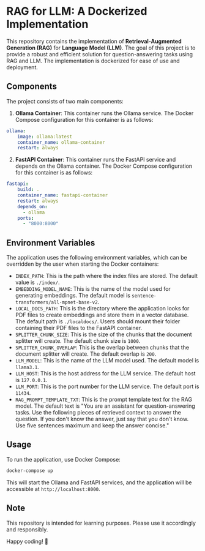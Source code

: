 # RAG for LLM: A Dockerized Implementation

This repository contains the implementation of **Retrieval-Augmented Generation (RAG)** for **Language Model (LLM)**. The goal of this project is to provide a robust and efficient solution for question-answering tasks using RAG and LLM. The implementation is dockerized for ease of use and deployment.

## Components

The project consists of two main components:

1. **Ollama Container**: This container runs the Ollama service. The Docker Compose configuration for this container is as follows:

```yaml
ollama:
    image: ollama:latest
    container_name: ollama-container
    restart: always
```

2. **FastAPI Container**: This container runs the FastAPI service and depends on the Ollama container. The Docker Compose configuration for this container is as follows:

```yaml
fastapi:
    build: .
    container_name: fastapi-container
    restart: always
    depends_on:
      - ollama
    ports:
      - "8000:8000"
```

## Environment Variables

The application uses the following environment variables, which can be overridden by the user when starting the Docker containers:

- `INDEX_PATH`: This is the path where the index files are stored. The default value is `./index/`.
- `EMBEDDING_MODEL_NAME`: This is the name of the model used for generating embeddings. The default model is `sentence-transformers/all-mpnet-base-v2`.
- `LOCAL_DOCS_PATH`: This is the directory where the application looks for PDF files to create embeddings and store them in a vector database. The default path is `./localdocs/`. Users should mount their folder containing their PDF files to the FastAPI container.
- `SPLITTER_CHUNK_SIZE`: This is the size of the chunks that the document splitter will create. The default chunk size is `1000`.
- `SPLITTER_CHUNK_OVERLAP`: This is the overlap between chunks that the document splitter will create. The default overlap is `200`.
- `LLM_MODEL`: This is the name of the LLM model used. The default model is `llama3.1`.
- `LLM_HOST`: This is the host address for the LLM service. The default host is `127.0.0.1`.
- `LLM_PORT`: This is the port number for the LLM service. The default port is `11434`.
- `RAG_PROMPT_TEMPLATE_TXT`: This is the prompt template text for the RAG model. The default text is "You are an assistant for question-answering tasks. Use the following pieces of retrieved context to answer the question. If you don't know the answer, just say that you don't know. Use five sentences maximum and keep the answer concise."

## Usage

To run the application, use Docker Compose:

```bash
docker-compose up
```

This will start the Ollama and FastAPI services, and the application will be accessible at `http://localhost:8000`.

## Note

This repository is intended for learning purposes. Please use it accordingly and responsibly. 

Happy coding! 🚀
